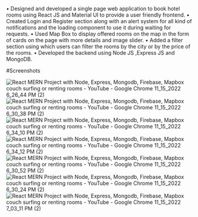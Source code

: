 •	Designed and developed a single page web application to book hotel rooms using React JS  and Material UI to provide a user friendly frontend.
•	Created  Login and Register section along with an alert system for all kind of notifications and the loading component to use it during waiting for requests.
•	Used Map Box to display offered rooms on the map in the form of cards on the page with more details and image slider.
•	Added a filter section using which users can filter the rooms by the city or by the price of the rooms.
•	Developed the backend using Node JS ,Express JS and MongoDB.

#Screenshots

![React MERN Project with Node, Express, Mongodb, Firebase, Mapbox  couch surfing or renting rooms - YouTube - Google Chrome 11_15_2022 6_26_44 PM (2)](https://user-images.githubusercontent.com/76909609/201934061-f41dc23e-3eb0-400a-a06a-b6aa35b0f15a.png)
![React MERN Project with Node, Express, Mongodb, Firebase, Mapbox  couch surfing or renting rooms - YouTube - Google Chrome 11_15_2022 6_30_38 PM (2)](https://user-images.githubusercontent.com/76909609/201934161-96b8fec1-82ba-4ea3-89a9-c5b5a079bfac.png)
![React MERN Project with Node, Express, Mongodb, Firebase, Mapbox  couch surfing or renting rooms - YouTube - Google Chrome 11_15_2022 6_34_10 PM (2)](https://user-images.githubusercontent.com/76909609/201934197-52f931ce-f606-45c0-92dd-0325b84a4c00.png)
![React MERN Project with Node, Express, Mongodb, Firebase, Mapbox  couch surfing or renting rooms - YouTube - Google Chrome 11_15_2022 6_34_12 PM (2)](https://user-images.githubusercontent.com/76909609/201934229-f1202df1-db64-4b38-9d95-35877707443e.png)
![React MERN Project with Node, Express, Mongodb, Firebase, Mapbox  couch surfing or renting rooms - YouTube - Google Chrome 11_15_2022 6_30_52 PM (2)](https://user-images.githubusercontent.com/76909609/201934524-37b654f3-5c68-44c4-93af-59777088eea4.png)
![React MERN Project with Node, Express, Mongodb, Firebase, Mapbox  couch surfing or renting rooms - YouTube - Google Chrome 11_15_2022 6_30_24 PM (2)](https://user-images.githubusercontent.com/76909609/201934563-ec294c4d-c10b-43fb-b8b9-01844d727af6.png)
![React MERN Project with Node, Express, Mongodb, Firebase, Mapbox  couch surfing or renting rooms - YouTube - Google Chrome 11_15_2022 7_03_11 PM (2)](https://user-images.githubusercontent.com/76909609/201934606-9e3af2bc-5eba-465e-bf17-583e64cd50b7.png)
